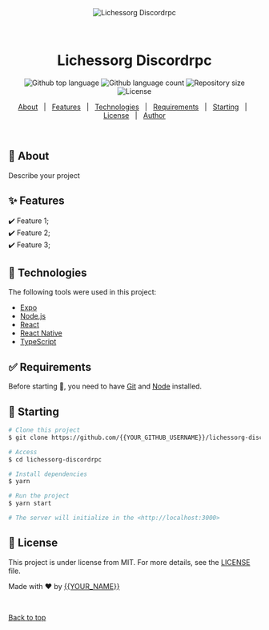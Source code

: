<div align="center" id="top"> 
  <img src="./.github/app.gif" alt="Lichessorg Discordrpc" />

  &#xa0;

  <!-- <a href="https://lichessorgdiscordrpc.netlify.app">Demo</a> -->
</div>

<h1 align="center">Lichessorg Discordrpc</h1>

<p align="center">
  <img alt="Github top language" src="https://img.shields.io/github/languages/top/{{YOUR_GITHUB_USERNAME}}/lichessorg-discordrpc?color=56BEB8">

  <img alt="Github language count" src="https://img.shields.io/github/languages/count/{{YOUR_GITHUB_USERNAME}}/lichessorg-discordrpc?color=56BEB8">

  <img alt="Repository size" src="https://img.shields.io/github/repo-size/{{YOUR_GITHUB_USERNAME}}/lichessorg-discordrpc?color=56BEB8">

  <img alt="License" src="https://img.shields.io/github/license/{{YOUR_GITHUB_USERNAME}}/lichessorg-discordrpc?color=56BEB8">

  <!-- <img alt="Github issues" src="https://img.shields.io/github/issues/{{YOUR_GITHUB_USERNAME}}/lichessorg-discordrpc?color=56BEB8" /> -->

  <!-- <img alt="Github forks" src="https://img.shields.io/github/forks/{{YOUR_GITHUB_USERNAME}}/lichessorg-discordrpc?color=56BEB8" /> -->

  <!-- <img alt="Github stars" src="https://img.shields.io/github/stars/{{YOUR_GITHUB_USERNAME}}/lichessorg-discordrpc?color=56BEB8" /> -->
</p>

<!-- Status -->

<!-- <h4 align="center"> 
	🚧  Lichessorg Discordrpc 🚀 Under construction...  🚧
</h4> 

<hr> -->

<p align="center">
  <a href="#dart-about">About</a> &#xa0; | &#xa0; 
  <a href="#sparkles-features">Features</a> &#xa0; | &#xa0;
  <a href="#rocket-technologies">Technologies</a> &#xa0; | &#xa0;
  <a href="#white_check_mark-requirements">Requirements</a> &#xa0; | &#xa0;
  <a href="#checkered_flag-starting">Starting</a> &#xa0; | &#xa0;
  <a href="#memo-license">License</a> &#xa0; | &#xa0;
  <a href="https://github.com/{{YOUR_GITHUB_USERNAME}}" target="_blank">Author</a>
</p>

<br>

## :dart: About ##

Describe your project

## :sparkles: Features ##

:heavy_check_mark: Feature 1;\
:heavy_check_mark: Feature 2;\
:heavy_check_mark: Feature 3;

## :rocket: Technologies ##

The following tools were used in this project:

- [Expo](https://expo.io/)
- [Node.js](https://nodejs.org/en/)
- [React](https://pt-br.reactjs.org/)
- [React Native](https://reactnative.dev/)
- [TypeScript](https://www.typescriptlang.org/)

## :white_check_mark: Requirements ##

Before starting :checkered_flag:, you need to have [Git](https://git-scm.com) and [Node](https://nodejs.org/en/) installed.

## :checkered_flag: Starting ##

```bash
# Clone this project
$ git clone https://github.com/{{YOUR_GITHUB_USERNAME}}/lichessorg-discordrpc

# Access
$ cd lichessorg-discordrpc

# Install dependencies
$ yarn

# Run the project
$ yarn start

# The server will initialize in the <http://localhost:3000>
```

## :memo: License ##

This project is under license from MIT. For more details, see the [LICENSE](LICENSE.md) file.


Made with :heart: by <a href="https://github.com/{{YOUR_GITHUB_USERNAME}}" target="_blank">{{YOUR_NAME}}</a>

&#xa0;

<a href="#top">Back to top</a>
